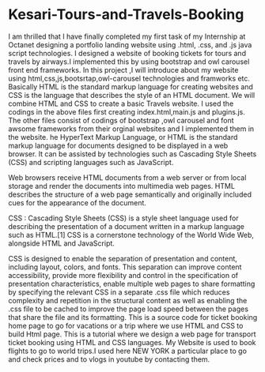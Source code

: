 # Kesari-Tours-and-Travels-Booking
I am thrilled that I have finally completed my first task of my Internship at Octanet designing a portfolio landing website using .html, .css, and .js java script technologies. I designed a website of booking tickets for tours and travels by airways.I implemented this by using bootstrap and owl carousel front end frameworks.
In this project ,I will introduce about my website using html,css,js,bootsrtap,owl-carousel technologies and framworks etc.
Basically HTML is the standard markup language for creating websites and CSS is the language that describes the style of an HTML document.
We will combine HTML and CSS to create a basic Travels website.
I used the codings in the above files first creating index.html,main.js and plugins.js.
The other files consist of codings of bootstrap ,owl carousel and font awsome frameworks from their orginal websites and I implemented them in the website.
he HyperText Markup Language, or HTML is the standard markup language for documents designed to be displayed in a web browser. It can be assisted by technologies such as Cascading Style Sheets (CSS) and scripting languages such as JavaScript.

Web browsers receive HTML documents from a web server or from local storage and render the documents into multimedia web pages. HTML describes the structure of a web page semantically and originally included cues for the appearance of the document.

CSS : Cascading Style Sheets (CSS) is a style sheet language used for describing the presentation of a document written in a markup language such as HTML.[1] CSS is a cornerstone technology of the World Wide Web, alongside HTML and JavaScript.

CSS is designed to enable the separation of presentation and content, including layout, colors, and fonts. This separation can improve content accessibility, provide more flexibility and control in the specification of presentation characteristics, enable multiple web pages to share formatting by specifying the relevant CSS in a separate .css file which reduces complexity and repetition in the structural content as well as enabling the .css file to be cached to improve the page load speed between the pages that share the file and its formatting.
This is a source code for ticket booking home page to go for vacations or a trip where we use HTML and CSS to build Html page.
This is a tutorial where we design a web page for transport ticket booking using HTML and CSS languages.
My Website is used to book flights to go to world trips.I used here NEW YORK a particular place to go and check prices and to vlogs in youtube by contacting them.
